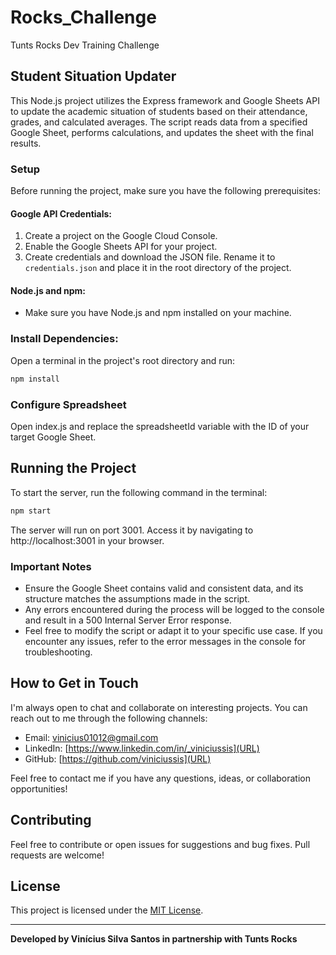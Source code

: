 # Rocks_Challenge
Tunts Rocks Dev Training Challenge

## Student Situation Updater
This Node.js project utilizes the Express framework and Google Sheets API to update the academic situation of students based on their attendance, grades, and calculated averages. The script reads data from a specified Google Sheet, performs calculations, and updates the sheet with the final results.

### Setup
Before running the project, make sure you have the following prerequisites:

#### Google API Credentials:
1. Create a project on the Google Cloud Console.
2. Enable the Google Sheets API for your project.
3. Create credentials and download the JSON file. Rename it to `credentials.json` and place it in the root directory of the project.

#### Node.js and npm:
- Make sure you have Node.js and npm installed on your machine.

### Install Dependencies:
Open a terminal in the project's root directory and run:

```bash
npm install
```

### Configure Spreadsheet
Open index.js and replace the spreadsheetId variable with the ID of your target Google Sheet.

## Running the Project
To start the server, run the following command in the terminal:

```bash
npm start
```

The server will run on port 3001. Access it by navigating to http://localhost:3001 in your browser.

### Important Notes
- Ensure the Google Sheet contains valid and consistent data, and its structure matches the assumptions made in the script.
- Any errors encountered during the process will be logged to the console and result in a 500 Internal Server Error response.
- Feel free to modify the script or adapt it to your specific use case. If you encounter any issues, refer to the error messages in the console for troubleshooting.

## How to Get in Touch

I'm always open to chat and collaborate on interesting projects. You can reach out to me through the following channels:

- Email: vinicius01012@gmail.com
- LinkedIn: [https://www.linkedin.com/in/_viniciussis](URL)
- GitHub: [https://github.com/viniciussis](URL)

Feel free to contact me if you have any questions, ideas, or collaboration opportunities!

## Contributing

Feel free to contribute or open issues for suggestions and bug fixes. Pull requests are welcome!

## License

This project is licensed under the [MIT License](LICENSE).

---
**Developed by Vinícius Silva Santos in partnership with Tunts Rocks**
